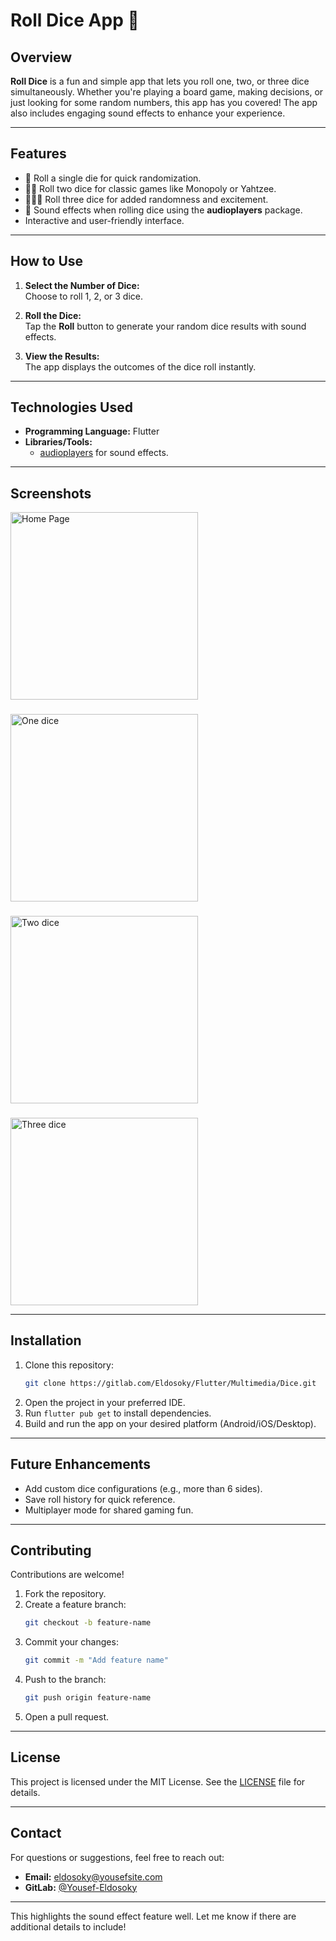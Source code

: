 # Roll Dice App 🎲

## Overview  
**Roll Dice** is a fun and simple app that lets you roll one, two, or three dice simultaneously. Whether you're playing a board game, making decisions, or just looking for some random numbers, this app has you covered! The app also includes engaging sound effects to enhance your experience.

---

## Features  
- 🎲 Roll a single die for quick randomization.  
- 🎲🎲 Roll two dice for classic games like Monopoly or Yahtzee.  
- 🎲🎲🎲 Roll three dice for added randomness and excitement.  
- 🎵 Sound effects when rolling dice using the **audioplayers** package.  
- Interactive and user-friendly interface.  

---

## How to Use  
1. **Select the Number of Dice:**  
   Choose to roll 1, 2, or 3 dice.  

2. **Roll the Dice:**  
   Tap the **Roll** button to generate your random dice results with sound effects.  

3. **View the Results:**  
   The app displays the outcomes of the dice roll instantly.  

---

## Technologies Used  
- **Programming Language:** Flutter  
- **Libraries/Tools:**  
  - [audioplayers](https://pub.dev/packages/audioplayers) for sound effects.  

---

## Screenshots

<img src="https://i.ibb.co/sjZWLb4/Simulator-Screenshot-i-Phone-15-Pro-2024-11-19-at-07-48-32.png" alt="Home Page" width="300"/>

###

<img src="https://i.ibb.co/JyN48xB/Simulator-Screenshot-i-Phone-15-Pro-2024-11-19-at-07-48-55.png" alt="One dice" width="300"/>

###

<img src="https://i.ibb.co/6XJpdmM/Simulator-Screenshot-i-Phone-15-Pro-2024-11-19-at-07-49-07.png" alt="Two dice" width="300"/>

###

<img src="https://i.ibb.co/zbTD0Dq/Simulator-Screenshot-i-Phone-15-Pro-2024-11-19-at-07-49-21.png" alt="Three dice" width="300"/>


---

## Installation  
1. Clone this repository:  
   ```bash
   git clone https://gitlab.com/Eldosoky/Flutter/Multimedia/Dice.git
   ```  
2. Open the project in your preferred IDE.  
3. Run `flutter pub get` to install dependencies.  
4. Build and run the app on your desired platform (Android/iOS/Desktop).  

---

## Future Enhancements  
- Add custom dice configurations (e.g., more than 6 sides).  
- Save roll history for quick reference.  
- Multiplayer mode for shared gaming fun.  

---

## Contributing  
Contributions are welcome!  
1. Fork the repository.  
2. Create a feature branch:  
   ```bash
   git checkout -b feature-name
   ```  
3. Commit your changes:  
   ```bash
   git commit -m "Add feature name"
   ```  
4. Push to the branch:  
   ```bash
   git push origin feature-name
   ```  
5. Open a pull request.  

---

## License  
This project is licensed under the MIT License. See the [LICENSE](LICENSE) file for details.  

---

## Contact  
For questions or suggestions, feel free to reach out:  
- **Email:** eldosoky@yousefsite.com  
- **GitLab:** [@Yousef-Eldosoky](https://gitlab.com/Yousef-Eldosoky)  

--- 

This highlights the sound effect feature well. Let me know if there are additional details to include!